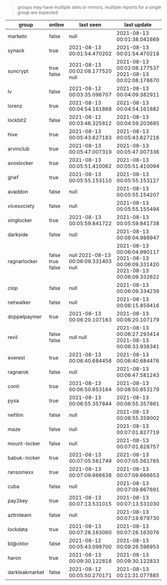 > groups may have multiple sites or mirrors. multiple reports for a single group are expected

| group | online | last seen  | last update |
|-------|--------|------------|-------------|
| marketo | false | null | 2021-08-13 00:01:38.041669 |
| synack | true | 2021-08-13 00:01:54.470202 | 2021-08-13 00:01:54.470218 |
| suncrypt | true false | 2021-08-13 00:02:08.177520 null | 2021-08-13 00:02:08.177537 2021-08-13 00:02:08.178670 |
| lv | false | 2021-08-12 00:03:35.096707 | 2021-08-13 00:04:09.382911 |
| lorenz | true | 2021-08-13 00:04:54.161868 | 2021-08-13 00:04:54.161882 |
| lockbit2 | false | 2021-08-12 00:03:46.325812 | 2021-08-13 00:04:59.203685 |
| hive | true | 2021-08-13 00:05:43.627183 | 2021-08-13 00:05:43.627216 |
| arvinclub | true | 2021-08-13 00:05:47.007319 | 2021-08-13 00:05:47.007336 |
| avoslocker | true | 2021-08-13 00:05:51.410062 | 2021-08-13 00:05:51.410094 |
| grief | true | 2021-08-13 00:05:55.153110 | 2021-08-13 00:05:55.153127 |
| avaddon | false | null | 2021-08-13 00:05:55.154207 |
| vicesociety | false | null | 2021-08-13 00:05:55.155494 |
| xinglocker | true | 2021-08-13 00:05:59.841722 | 2021-08-13 00:05:59.841738 |
| darkside | false | null | 2021-08-13 00:06:04.988947 |
| ragnarlocker | false true false | null 2021-08-13 00:06:09.331403 null | 2021-08-13 00:06:04.990117 2021-08-13 00:06:09.331420 2021-08-13 00:06:09.332622 |
| clop | false | null | 2021-08-13 00:06:09.334239 |
| netwalker | false | null | 2021-08-13 00:06:15.859416 |
| doppelpaymer | true | 2021-08-13 00:06:20.107163 | 2021-08-13 00:06:20.107179 |
| revil | false false | null null | 2021-08-13 00:06:27.293414 2021-08-13 00:06:33.938341 |
| everest | true | 2021-08-13 00:06:40.684458 | 2021-08-13 00:06:40.684476 |
| ragnarok | false | null | 2021-08-13 00:06:47.581243 |
| conti | true | 2021-08-13 00:06:50.653164 | 2021-08-13 00:06:50.653179 |
| pysa | true | 2021-08-13 00:06:55.357844 | 2021-08-13 00:06:55.357861 |
| nefilim | false | null | 2021-08-13 00:06:55.359002 |
| maze | false | null | 2021-08-13 00:07:01.827719 |
| mount-locker | false | null | 2021-08-13 00:07:01.828757 |
| babuk-locker | true | 2021-08-13 00:07:05.561749 | 2021-08-13 00:07:05.561765 |
| ransomexx | true | 2021-08-13 00:07:09.666638 | 2021-08-13 00:07:09.666653 |
| cuba | false | null | 2021-08-13 00:07:09.667691 |
| pay2key | true | 2021-08-13 00:07:13.531015 | 2021-08-13 00:07:13.531030 |
| aztroteam | false | null | 2021-08-13 00:07:19.679730 |
| lockdata | true | 2021-08-13 00:07:26.163060 | 2021-08-13 00:07:26.163076 |
| bl@cktor | false | 2021-08-12 00:05:43.099700 | 2021-08-13 00:09:26.596953 |
| haron | true | 2021-08-13 00:09:30.122818 | 2021-08-13 00:09:30.122833 |
| darkleakmarket | false | 2021-08-12 00:05:50.270171 | 2021-08-13 00:11:31.077885 |

